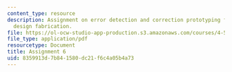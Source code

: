```yaml
---
content_type: resource
description: Assignment on error detection and correction prototyping for digital
  design fabrication.
file: https://ol-ocw-studio-app-production.s3.amazonaws.com/courses/4-510-digital-design-fabrication-fall-2008/8359913d7b841580dc21f6c4a05b4a73_assn6.pdf
file_type: application/pdf
resourcetype: Document
title: Assignment 6
uid: 8359913d-7b84-1580-dc21-f6c4a05b4a73
---
```

